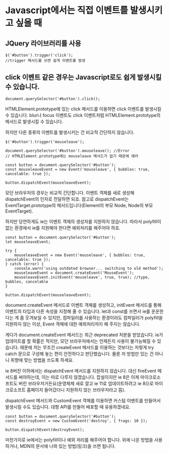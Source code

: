 # Javascript에서는 직접 이벤트를 발생시키고 싶을 때

## JQuery 라이브러리를 사용
 
```
$('#button').trigger('click');
//trigger 메서드를 쓰면 쉽게 이벤트를 발생
```

 
## click 이벤트 같은 경우는 Javascript로도 쉽게 발생시킬 수 있습니다.
```
document.querySelector('#button').click();
``` 
 
HTMLElement.prototype에 있는 click 메서드를 이용하면 click 이벤트를 발생시킬 수 있습니다. blur나 focus 이벤트도 click 이벤트처럼 HTMLElement.prototype의 메서드로 발생시킬 수 있습니다.
 
하지만 다른 종류의 이벤트를 발생시키는 건 비교적 간단하지 않습니다.
 
```
$('#button').trigger('mouseleave');
 
document.querySelector('#button').mouseleave(); //Error
// HTMLElement.prototype에는 mouseleave 메서드가 없기 때문에 에러
```
 

```
const button = document.querySelector('#button');
const mouseleaveEvent = new Event('mouseleave', { bubbles: true, cancelable: true });
 
button.dispatchEvent(mouseleaveEvent);
```
 
모던 브라우저의 경우는 비교적 간단합니다. 이벤트 객체를 새로 생성해 dispatchEvent의 인자로 전달하면 되죠. 참고로 dispatchEvent는 EventTarget.prototype의 메서드입니다(Element의 부모 Node, Node의 부모 EventTarget).
 
하지만 당연하게도 ie는 이벤트 객체의 생성자를 지원하지 않습니다.
 따라서 polyfill이 없는 환경에서 ie를 지원해야 한다면 예외처리를 해주어야 하죠.

```
const button = document.querySelector('#button');
let mouseleaveEvent;
 
try {
    mouseleaveEvent = new Event('mouseleave', { bubbles: true, cancelable: true });
} catch (error) {
    console.warn('using outdated browser... switching to old method');
    mouseleaveEvent = document.createEvent('MouseEvent');
    mouseleaveEvent.initEvent('mouseleave', true, true); //type, bubbles, cancelable
}
 
button.dispatchEvent(mouseleaveEvent);
```
 
document.createEvent 메서드로 이벤트 객체를 생성하고, initEvent 메서드를 통해 이벤트의 타입과 다른 속성을 지정해 줄 수 있습니다. let과 const를 쓰면서 ie를 운운한다는 게 좀 웃겨보일 수 있지만, 컴파일러를 사용하는 환경이라도 컴파일러가 polyfill을 지원하지 않는 이상, Event 객체에 대한 예외처리까지 해 주지는 않습니다.
 
게다가 document.createEvent 메서드는 최근 deprecated 처분을 받았습니다. ie가 업데이트를 할 확률은 적지만, 모던 브라우저에서는 언제든지 사용이 불가능해질 수 있습니다. 때문에 저는 무조건 createEvent 메서드를 이용하는 것보다는 저렇게 try catch 문으로 구성해 놓는 편이 안전하다고 판단했습니다. 물론 저 방법만 있는 건 아니니 취향에 맞는 방법을 쓰도록 하세요.
 
ie 8버전 이하에서는 dispatchEvent 메서드를 지원하지 않습니다. 대신 fireEvent 메서드를 써야하는데, 이는 따로 다루지 않겠습니다. 잡설이지만 ie 8은 이제 마이크로소프트도 버린 브라우저거든요(운영체제 새로 깔고 ie 11로 업데이트하려고 ie 8으로 마이크로소프트 홈페이지 들어갔더니 지원하지 않는 브라우저라고 뜸).
 
 
dispatchEvent 메서드와 CustomEvent 객체를 이용하면 커스텀 이벤트를 만들어서 발생시킬 수도 있습니다. 대형 API를 만들어 배포할 때 유용하겠네요.
``` 
const button = document.querySelector('#button');
const destroyEvent = new CustomEvent('destroy', { frags: 10 });
 
button.dispatchEvent(destroyEvent);
``` 
마찬가지로 ie에서는 polyfill이나 예외 처리를 해주어야 합니다. 위에 나온 방법을 사용하거나, MDN의 문서에 나와 있는 방법(링크)을 쓰면 됩니다.